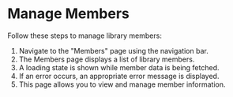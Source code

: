 # Manage Members

Follow these steps to manage library members:

1. Navigate to the "Members" page using the navigation bar.
2. The Members page displays a list of library members.
3. A loading state is shown while member data is being fetched.
4. If an error occurs, an appropriate error message is displayed.
5. This page allows you to view and manage member information.